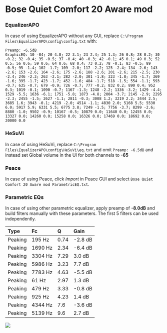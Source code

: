 # Bose Quiet Comfort 20 Aware mod

### EqualizerAPO
In case of using EqualizerAPO without any GUI, replace `C:\Program Files\EqualizerAPO\config\config.txt`
with:
```
Preamp: -6.5dB
GraphicEQ: 10 -84; 20 4.8; 22 3.1; 23 2.4; 25 1.3; 26 0.8; 28 0.2; 30 -0.2; 32 -0.4; 35 -0.5; 37 -0.4; 40 -0.3; 42 -0.1; 45 0.1; 49 0.3; 52 0.5; 56 0.6; 59 0.6; 64 0.6; 68 0.4; 73 0.2; 78 -0.1; 83 -0.5; 89 -0.9; 95 -1.4; 102 -1.7; 109 -2.0; 117 -2.2; 125 -2.4; 134 -2.6; 143 -2.6; 153 -2.6; 164 -2.6; 175 -2.6; 188 -2.6; 201 -2.6; 215 -2.5; 230 -2.4; 246 -2.3; 263 -2.1; 282 -2.0; 301 -1.8; 323 -1.8; 345 -1.7; 369 -1.6; 395 -1.7; 423 -1.7; 452 -1.6; 484 -1.7; 518 -1.5; 554 -1.1; 593 -0.7; 635 -0.7; 679 -0.9; 726 -0.7; 777 -0.2; 832 0.2; 890 0.4; 952 0.3; 1019 -0.1; 1090 -0.7; 1167 -1.3; 1248 -2.2; 1336 -3.2; 1429 -4.4; 1529 -5.5; 1636 -6.1; 1751 -5.8; 1873 -4.8; 2004 -3.7; 2145 -2.9; 2295 -2.3; 2455 -1.5; 2627 -1.1; 2811 -0.3; 3008 1.2; 3219 2.2; 3444 2.5; 3685 1.6; 3943 -0.1; 4219 -2.0; 4514 -1.1; 4830 2.0; 5168 5.5; 5530 6.0; 5917 5.9; 6331 5.5; 6775 3.8; 7249 -1.5; 7756 -3.7; 8299 -2.6; 8880 -1.0; 9502 -0.9; 10167 -0.5; 10879 0.0; 11640 0.0; 12455 0.0; 13327 0.0; 14260 0.0; 15258 0.0; 16326 0.0; 17469 0.0; 18692 0.0; 20000 0.0
```

### HeSuVi
In case of using HeSuVi, replace `C:\Program Files\EqualizerAPO\config\HeSuVi\eq.txt` and omit `Preamp:
-6.5dB` and instead set Global volume in the UI for both channels to **-65**

### Peace
In case of using Peace, click *Import* in Peace GUI and select `Bose Quiet Comfort 20 Aware mod ParametricEQ.txt`.

### Parametric EQs
In case of using other parametric equalizer, apply preamp of **-8.0dB** and build filters manually with
these parameters. The first 5 filters can be used independently.

| Type    | Fc      |    Q | Gain    |
|:--------|:--------|:-----|:--------|
| Peaking | 195 Hz  | 0.74 | -2.8 dB |
| Peaking | 1690 Hz | 2.34 | -6.4 dB |
| Peaking | 3304 Hz | 7.29 | 3.0 dB  |
| Peaking | 5986 Hz | 3.23 | 7.7 dB  |
| Peaking | 7783 Hz | 4.63 | -5.5 dB |
| Peaking | 61 Hz   | 2.97 | 1.3 dB  |
| Peaking | 479 Hz  | 3.33 | -0.8 dB |
| Peaking | 925 Hz  | 4.23 | 1.4 dB  |
| Peaking | 4344 Hz | 7.6  | -3.6 dB |
| Peaking | 5139 Hz | 9.6  | 2.7 dB  |

![](https://raw.githubusercontent.com/jaakkopasanen/AutoEq/master/results/innerfidelity/sbaf-serious/Bose%20Quiet%20Comfort%2020%20Aware%20mod/Bose%20Quiet%20Comfort%2020%20Aware%20mod.png)